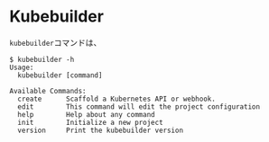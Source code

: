 # Kubebuilder

`kubebuilder`コマンドは、




```console
$ kubebuilder -h
Usage:
  kubebuilder [command]

Available Commands:
  create      Scaffold a Kubernetes API or webhook.
  edit        This command will edit the project configuration
  help        Help about any command
  init        Initialize a new project
  version     Print the kubebuilder version
```
